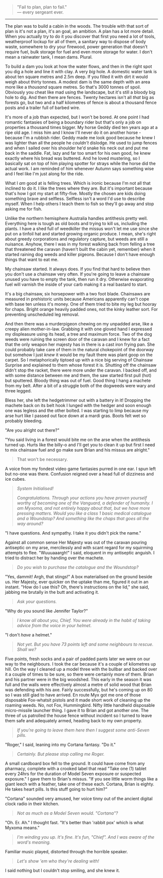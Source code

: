 > "Fail to plan, plan to fail."  
> &mdash; every sergeant ever.

---

The plan was to build a cabin in the woods. The trouble with that sort of plan is it's not a plan, it's an goal, an ambition. A plan has a lot more detail. When you actually try to do it you discover that first you need a lot of tools, weatherproof lockup for all of them, a sanitary way to dispose of body waste, somewhere to dry your firewood, power generation that doesn't require fuel, bulk storage for fuel and even more storage for water. I don't mean a rainwater tank, I mean dams. Plural.

To build a dam you look at how the water flows, and then in the right spot you dig a hole and line it with clay. A very _big_ hole. A domestic water tank is about ten square metres and 2.5m deep. If you filled it with dirt it would weigh about thirty tonnes. A modest dam is the same depth with an area more like a _thousand_ square metres. So that's 3000 tonnes of spoil. Obviously you cheat like mad using the landscape, but it's still a bloody big hole to dig. And then there are fences. Twenty hectares isn't all _that_ big as forests go, but two and a half kilometres of fence is about a thousand fence posts and a trailer full of barbed wire.

It's more of a job than expected, but I won't be bored. At one point I had romantic fantasies of being a boundary rider but that's only a job on properties a thousand times bigger. My horse Geddy died ten years ago at a ripe old age. I miss him and I know I'll never do it on another horse - because I'm a rubbish rider. Geddy made me look good because he knew I was lighter than all the people he _couldn't_ dislodge. He used to jump fences and when I sailed over his shoulder he'd snake his neck out and put me back in the saddle. Fat, lazy and far too smart for his own good, he knew exactly where his bread was buttered. And he loved mustering, so I basically sat on top of him playing spotter for strays while the horse did the actual work. I am reminded of him whenever Autumn says something wise and I feel like I'm just along for the ride.

What I _am_ good at is felling trees. Which is ironic because I'm not all that inclined to do it. I like the trees where they are. But it's important because that's how I got my start at fifty-five. Mostly the chosen are kids doing something brave and selfless. Selfless isn't a word I'd use to describe myself. When I help others I teach them to fish so they'll go away and stop asking me for fish. 

Unlike the northern hemisphere Australia handles antithesis pretty well. Everything here is tough as old boots and trying to kill us, including the plants. I have a shed full of weedkiller the missus won't let me use since she put on a tinfoil hat and started growing organic produce. I mean, she's right about greedy corporations and regulatory capture, but weeds are still a nuisance. Anyhow, there I was in my forest walking back from felling a tree that threatened the caravan (haven't built the cabin yet, remember) when it started raining dog weeds and killer pigeons. Because I don't have enough things that want to eat me. 

My chainsaw started. It always does. If you find that hard to believe then you don't use a chainsaw very often. If you're going to leave a chainsaw unused you have to empty the tank, then run it dry. Otherwise evaporating fuel will varnish the inside of your carb making it a real bastard to start. 

It's a big chainsaw, six horsepower with a two foot blade. Chainsaws are measured in prehistoric units because Americans apparently can't cope with base ten unless it's money. One of them tried to bite my leg but hooray for chaps. Bright orange heavily padded ones, not the kinky leather sort. For preventing unscheduled leg removal.

And then there was a murderpigeon chewing on my unpadded arse, like a creepy alien mother-in-law. Grabbing it with one gloved hand I expressed my displeasure using its head, a tree and maximum force. Two of the dog weeds were ruining the screen door of the caravan and I knew for a fact that the only weapon her majesty has in there is a cast iron frying pan. She could probably take care of them in the natural chokepoint of the doorway but somehow I just _knew_ it would be my fault there was plant goop on the carpet. So I metaphorically tiptoed up with a nice big serving of Chainsaw Surprise and explained to them whose forest it is. Shutting off the chainsaw didn't stop the racket, there were more under the caravan. I backed off, and with some distance between me and them, the saw started first pull (hot) but sputtered. Bloody thing was out of fuel. Good thing I hang a machete from my belt. After a bit of a struggle both of the dogweeds were wary and three legged. 

Bless her, she left the hedgetrimmer out with a battery in it! Dropping the machete back on its belt hook I lunged with the hedger and soon enough one was legless and the other bolted. I was starting to limp because my arse hurt like I passed out face down at a mardi gras. Boots felt wet so probably bleeding.

"Are you alright out there?"

"You said living in a forest would bite me on the arse when the antithesis turned up. Hurts like the billy-o and I'll get you to clean it up but first I need to mix chainsaw fuel and go make sure Brian and his missus are alright."

> That won't be necessary.

A voice from my fondest video game fantasies purred in one ear. I spun left but no-one was there. Confusion reigned over a head full of dizziness and ice cubes.

> _System Initialised!_
>
> _Congratulations. Through your actions you have proven yourself worthy of becoming one of the Vanguard, a defender of humanity. I am Myxoma, and not entirely happy about that, but we have more pressing matters. Would you like a class 1 basic medical catalogue and a Woundstop? And something like the chaps that goes all the way around?_

"I have questions. And sympathy. I take it you didn't pick the name."

Against all common sense Her Majesty was out of the caravan pouring antiseptic on my arse, mercilessly and with scant regard for my squirming attempts to flee. "Wuuuaaargh!" I said, eloquent in my antiseptic anguish. I tried to distract her by handing over the machete.

> _Do you wish to purchase the catalogue and the Woundstop?_

"Yes, dammit! Argh, that stings!" A box materialised on the ground beside us. Her Majesty, ever quicker on the uptake than me, figured it out in an instant. "How do I use this? Oh, there's instructions on the lid," she said, jabbing me brutally in the butt and activating it.

> _Ask your questions._

"Why do you sound like Jennifer Taylor?"

> _I know all about you, Chief. You were already in the habit of taking advice from the voice in your helmet._

"I don't _have_ a helmet."

> _Not yet. But you have 73 points left and some neighbours to rescue. Shall we?_

Five points, fresh socks and a pair of padded pants later we were on our way to the neighbours. I took the car because it's a couple of kilometres up hill. On the way I cleaned up a model three with the bullbar and backed over it a couple of times to be sure, so there were certainly more of them. Brian and his partner were in the big woodshed. This early in the season it was full and the walls were effectively almost a metre of solid wood that Brian was defending with his axe. Fairly successfully, but he's coming up on 80 so I was still glad to have arrived. En route Myx got me one of those disposable Fox-whatsit pistols and it made short work of cleaning up the roaming weeds. No, not Fox, Hummingbird. Nifty little handheld disposable micro-missile launcher thing. I gave it to Brian and got another one. The three of us patrolled the house fence without incident so I turned to leave them safe and adequately armed, heading back to my own property.

> _If you're going to leave them here then I suggest some anti-Seven pills._

"Roger," I said, leaning into my Cortana fantasy. "Do it."

> _Certainly. But please stop calling me Roger._

A small cardboard box fell to the ground. It could have come from any pharmacy, complete with a crooked label that read "Take one (1) tablet every 24hrs for the duration of Model Seven exposure or suspected exposure." I gave them to Brian's missus. "If you see little worm things like a giant leech with a feather, take one of these each. Cortana, Brian is eighty. He takes heart pills. Is this stuff going to hurt him?" 

"Cortana" sounded very amused, her voice tinny out of the ancient digital clock radio in their kitchen.

> _Not as much as a Model Seven would. "Cortana"?_

"Oh. Er. Ah." I thought fast. "It's better than 'rabbit pox' which is what Myxoma means."

> _I'm winding you up. It's fine. It's fun, "Chief". And I was aware of the word's meaning._

Familiar music played, distorted through the horrible speaker.

> _Let's show 'em who they're dealing with!_

I said nothing but I couldn't stop smiling, and she knew it.
